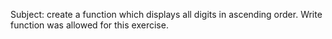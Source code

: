 Subject: create a function which displays all digits in ascending order. Write function was allowed for this exercise.

